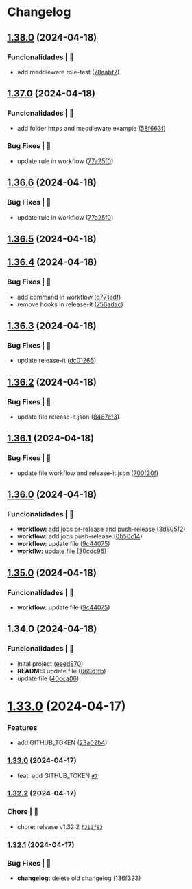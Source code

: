 # Changelog

## [1.38.0](https://github.com/alexsandroferreira/base-node-ts/compare/1.37.0...1.38.0) (2024-04-18)


### Funcionalidades | 🏁

* add meddleware role-test ([78aabf7](https://github.com/alexsandroferreira/base-node-ts/commit/78aabf75385af15237d046e188958cad50881d29))

## [1.37.0](https://github.com/alexsandroferreira/base-node-ts/compare/1.36.5...1.37.0) (2024-04-18)


### Funcionalidades | 🏁

* add folder https and meddleware example ([58f663f](https://github.com/alexsandroferreira/base-node-ts/commit/58f663fa233d84ebb155b09aa6955aedae8a6726))


### Bug Fixes | 🚨

* update rule in workflow ([77a25f0](https://github.com/alexsandroferreira/base-node-ts/commit/77a25f05230619279eb15cc86428740a6afaabd2))

## [1.36.6](https://github.com/alexsandroferreira/base-node-ts/compare/1.36.5...1.36.6) (2024-04-18)


### Bug Fixes | 🚨

* update rule in workflow ([77a25f0](https://github.com/alexsandroferreira/base-node-ts/commit/77a25f05230619279eb15cc86428740a6afaabd2))

## [1.36.5](https://github.com/alexsandroferreira/base-node-ts/compare/1.36.4...1.36.5) (2024-04-18)

## [1.36.4](https://github.com/alexsandroferreira/base-node-ts/compare/1.36.3...1.36.4) (2024-04-18)


### Bug Fixes | 🚨

* add command in workflow ([d771edf](https://github.com/alexsandroferreira/base-node-ts/commit/d771edf571adb2ba3b943bc053556806b0ce6f5b))
* remove hooks in release-it ([756adac](https://github.com/alexsandroferreira/base-node-ts/commit/756adac92d02e64d554da8995ad4e33faa242e8c))

## [1.36.3](https://github.com/alexsandroferreira/base-node-ts/compare/1.36.2...1.36.3) (2024-04-18)


### Bug Fixes | 🚨

* update release-it ([dc01266](https://github.com/alexsandroferreira/base-node-ts/commit/dc01266c4c9f6ae119e604431729dbe00f015f1b))

## [1.36.2](https://github.com/alexsandroferreira/base-node-ts/compare/1.36.1...1.36.2) (2024-04-18)


### Bug Fixes | 🚨

* update file release-it.json ([8487ef3](https://github.com/alexsandroferreira/base-node-ts/commit/8487ef33b2597bb4e90af657d4db99428911fb37))

## [1.36.1](https://github.com/alexsandroferreira/base-node-ts/compare/1.36.0...1.36.1) (2024-04-18)


### Bug Fixes | 🚨

* update file workflow and release-it.json ([700f30f](https://github.com/alexsandroferreira/base-node-ts/commit/700f30ffbbd8994c600fc4080de79f76f4a54fca))

## [1.36.0](https://github.com/alexsandroferreira/base-node-ts/compare/1.34.0...1.36.0) (2024-04-18)


### Funcionalidades | 🏁

* **workflow:** add jobs pr-release and push-release ([3d805f2](https://github.com/alexsandroferreira/base-node-ts/commit/3d805f21c7d1a71b433aa8c0881ba9edc5741e16))
* **workflow:** add jobs push-release ([0b50c14](https://github.com/alexsandroferreira/base-node-ts/commit/0b50c14eb3a8ae52cfcc73daac1196477648b942))
* **workflow:** update file ([9c44075](https://github.com/alexsandroferreira/base-node-ts/commit/9c44075a2c6d5a2e78a7742030cbb0a1013fc31f))
* **workflw:** update file ([30cdc96](https://github.com/alexsandroferreira/base-node-ts/commit/30cdc963c8950b6af32847024f47014f3a89c913))

## [1.35.0](https://github.com/alexsandroferreira/base-node-ts/compare/1.34.0...1.35.0) (2024-04-18)


### Funcionalidades | 🏁

* **workflow:** update file ([9c44075](https://github.com/alexsandroferreira/base-node-ts/commit/9c44075a2c6d5a2e78a7742030cbb0a1013fc31f))

## 1.34.0 (2024-04-18)


### Funcionalidades | 🏁

* inital project ([eeed870](https://github.com/alexsandroferreira/base-node-ts/commit/eeed8703d035024e33ac4d041a41b8bc34b0a2c8))
* **README:** update file ([069d1fb](https://github.com/alexsandroferreira/base-node-ts/commit/069d1fb9f5f2700b06caed385dda8aecceeb0cf4))
* update file ([40cca06](https://github.com/alexsandroferreira/base-node-ts/commit/40cca062ade57a124e7b39a2594a819b6aecad47))

# [1.33.0](https://github.com/alexsandroferreira/base-node-ts/compare/1.32.2...1.33.0) (2024-04-17)


### Features

* add GITHUB_TOKEN ([23a02b4](https://github.com/alexsandroferreira/base-node-ts/commit/23a02b4e4fb85010eaaa5fc8ef30c742bec72ee7))



### [1.33.0](https://github.com/alexsandroferreira/base-node-ts/compare/1.32.2...1.33.0) (2024-04-17)

- feat: add GITHUB_TOKEN [`#7`](https://github.com/alexsandroferreira/base-node-ts/pull/7)

### [1.32.2](https://github.com/alexsandroferreira/base-node-ts/compare/1.32.1...1.32.2) (2024-04-17)

### Chore | 🔧
- chore: release v1.32.2 [`f211f83`](https://github.com/alexsandroferreira/base-node-ts/commit/f211f83c42319d9d7b0c2738c513ff5735a82662)

### [1.32.1](https://github.com/alexsandroferreira/base-node-ts/compare/1.32.0...1.32.1) (2024-04-17)

### Bug Fixes | 🚨

* **changelog:** delete old changelog ([136f323](https://github.com/alexsandroferreira/base-node-ts/commit/136f323a1069d089f578c22503871f4e31ce5695))
